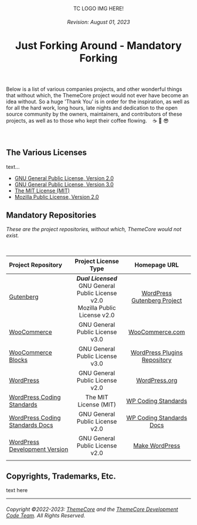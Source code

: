 <!-- BEGIN THEMECORE MANDATORY FORKING README.MD V0.0.1 BLOCK -->

<p align="center">TC LOGO IMG HERE!</p>

###### <p align="center">Revision: August 01, 2023</p>

# <p align="center">Just Forking Around - Mandatory Forking</p>

<br>

Below is a list of various companies projects, and other wonderful things that without which, the ThemeCore project would not ever have become an idea without. So a huge 'Thank You' is in order for the inspiration, as well as for all the hard work, long hours, late nights and dedication to the open source community by the owners, maintainers, and contributors of these projects, as well as to those who kept their coffee flowing. &nbsp;&nbsp; :coffee: :metal: :sunglasses: 

<br>

## The Various Licenses

text...

- [GNU General Public License, Version 2.0](../Project-Licenses/license.gplv2.md)
- [GNU General Public License, Version 3.0](../Project-Licenses/license.gplv3.md)
- [The MIT License (MIT)](../Project-Licenses/license.mit.md)
- [Mozilla Public License, Version 2.0](../Project-Licenses/license.mplv2.md)

## Mandatory Repositories

*These are the project repositories, without which, ThemeCore would not exist.*<br>

<br>

Project Repository | Project License Type | Homepage URL
| :--- | :---: | :---: |
| [Gutenberg](https://github.com/WordPress/gutenberg) |  ***Dual Licensed***<br>GNU General Public License v2.0<br>Mozilla Public License v2.0 | [WordPress<br>Gutenberg Project](https://wordpress.org/gutenberg/) |
| [WooCommerce](https://github.com/woocommerce/woocommerce) | GNU General Public License v3.0 | [WooCommerce.com](https://woocommerce.com/)|
| [WooCommerce Blocks](https://github.com/woocommerce/woocommerce-blocks) | GNU General Public License v3.0 | [WordPress Plugins<br>Repository](https://wordpress.org/plugins/woo-gutenberg-products-block/) |
| [WordPress](https://github.com/WordPress/WordPress) | GNU General Public License v2.0 | [WordPress.org](https://wordpress.org) |
| [WordPress Coding Standards](https://github.com/WordPress/WordPress-Coding-Standards) | The MIT License (MIT) | [WP Coding Standards](https://github.com/WordPress/WordPress-Coding-Standards) |
| [WordPress Coding Standards Docs](https://github.com/WordPress/wpcs-docs) | GNU General Public License v2.0 | [WP Coding Standards Docs](https://developer.wordpress.org/coding-standards/) |
| [WordPress Development Version ]() | GNU General Public License v2.0 | [Make WordPress](https://make.wordpress.org/) |
| []() |   | []() |

## Copyrights, Trademarks, Etc.

text here

---
###### Copyright ©2022-2023: <a href="https://themecore.org">ThemeCore</a> and the <a href="mailto:codeteam@themecore.org">ThemeCore Development Code Team</a>. All Rights Reserved.

<!-- END THEMECORE MANDATORY FORKING README.MD BLOCK -->